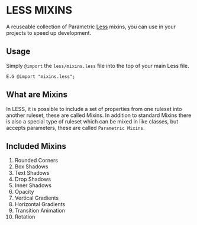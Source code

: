 # LESS MIXINS

A reuseable collection of Parametric [Less](http://lesscss.org/) mixins, you can use in your projects to speed up development. 

## Usage

Simply `@import` the `less/mixins.less` file into the top of your main Less file.

`E.G @import "mixins.less";`


## What are Mixins
In LESS, it is possible to include a set of properties from one ruleset into another ruleset, these are called Mixins. 
In addition to standard Mixins there is also a special type of ruleset which can be mixed in like classes, but accepts parameters, these are called `Parametric Mixins`.

## Included Mixins
1. Rounded Corners
2. Box Shadows
3. Text Shadows
4. Drop Shadows
5. Inner Shadows
6. Opacity 
7. Vertical Gradients
8. Horizontal Gradients
9. Transition Animation
10. Rotation